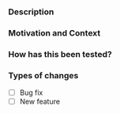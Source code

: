 ### Description
<!--- Describe your changes in details -->

### Motivation and Context

### How has this been tested?

### Types of changes

- [ ] Bug fix 
- [ ] New feature